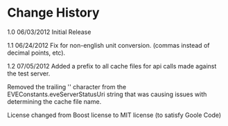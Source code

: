 # Change History #

1.0 06/03/2012
Initial Release

1.1 06/24/2012
Fix for non-english unit conversion. (commas instead of decimal points, etc).

1.2 07/05/2012
Added a prefix to all cache files for api calls made against the test server.

Removed the trailing '\' character from the EVEConstants.eveServerStatusUri string that was causing issues with determining the cache file name.

License changed from Boost license to MIT license (to satisfy Goole Code)